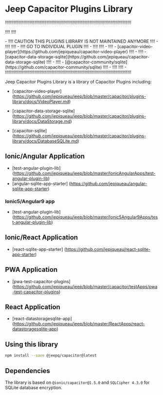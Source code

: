 # Jeep Capacitor Plugins Library

<p>!!!!!!!!!!!!!!!!!!!!!!!!!!!!!!!!!!!!!!!!!!!!!!!!!!!!!!!!!!!!!!!!!!!!!!!!!!!!!!!!!!!!!!!!!!!!!!!!!!!!!!!</p>
<p>!!!!                                                                                               !!!!</p>
 - !!!! CAUTION THIS PLUGINS LIBRARY IS NOT MAINTAINED ANYMORE                                        !!!!
 - !!!!                                                                                               !!!!
 - !!!! GO TO INDIVIDUAL PLUGIN                                                                       !!!!
 - !!!!                                                                                               !!!!
 - !!!! - [capacitor-video-player](https://github.com/jepiqueau/capacitor-video-player)               !!!!
 - !!!! - [capacitor-data-storage-sqlite](https://github.com/jepiqueau/capacitor-data-storage-sqlite) !!!!
 - !!!! - [@capacitor-community/sqlite](https://github.com/capacitor-community/sqlite)                !!!!
 - !!!!                                                                                               !!!!
 - !!!!!!!!!!!!!!!!!!!!!!!!!!!!!!!!!!!!!!!!!!!!!!!!!!!!!!!!!!!!!!!!!!!!!!!!!!!!!!!!!!!!!!!!!!!!!!!!!!!!!!!


Jeep Capacitor Plugins Library is a library of Capacitor Plugins including:


 - [capacitor-video-player] (https://github.com/jepiqueau/jeep/blob/master/capacitor/plugins-library/docs/VideoPlayer.md)

 - [capacitor-data-storage-sqlite] (https://github.com/jepiqueau/jeep/blob/master/capacitor/plugins-library/docs/DataStorage.md)

 - [capacitor-sqlite] (https://github.com/jepiqueau/jeep/blob/master/capacitor/plugins-library/docs/DatabaseSQLite.md)



## Ionic/Angular Application
 - [test-angular-plugin-lib] (https://github.com/jepiqueau/jeep/blob/master/IonicAngularApps/test-angular-plugin-lib)
 - [angular-sqlite-app-starter] (https://github.com/jepiqueau/angular-sqlite-app-starter)

### Ionic5/Angular9 app
 - [test-angular-plugin-lib] (https://github.com/jepiqueau/jeep/blob/master/Ionic5Angular9Apps/test-angular-plugin-lib)


## Ionic/React Application
 - [react-sqlite-app-starter] (https://github.com/jepiqueau/react-sqlite-app-starter)


## PWA Application
 - [pwa-test-capacitor-plugins] (https://github.com/jepiqueau/jeep/blob/master/capacitor/testApps/pwa-test-capacitor-plugins)

## React Application
 - [react-datastoragesqlite-app] (https://github.com/jepiqueau/jeep/blob/master/ReactApps/react-datastoragesqlite-app)
 

## Using this library

  ```bash
  npm install --save @jeepq/capacitor@latest
  ```

## Dependencies
 The library is based on ```@ionic/capacitor@1.5.0``` and ```SQLCipher 4.3.0``` for SQLite database encryption.

